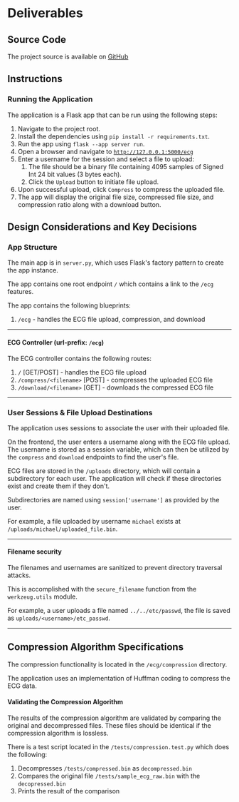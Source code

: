# Deliverables

## Source Code

The project source is available on [GitHub](https://github.com/mimlowe/bodyport-ecg)

## Instructions

### Running the Application

The application is a Flask app that can be run using the following steps:
1. Navigate to the project root.
2. Install the dependencies using `pip install -r requirements.txt`.
3. Run the app using `flask --app server run`.
4. Open a browser and navigate to [`http://127.0.0.1:5000/ecg`](http://127.0.0.1:5000/ecg)
5. Enter a username for the session and select a file to upload:
   1. The file should be a binary file containing 4095 samples of Signed Int 24 bit values (3 bytes each).
   2. Click the `Upload` button to initiate file upload. 
6. Upon successful upload, click `Compress` to compress the uploaded file.
7. The app will display the original file size, compressed file size, and compression ratio along with a download button.

## Design Considerations and Key Decisions

### App Structure

The main app is in `server.py`, which uses Flask's factory pattern to create the app instance.

The app contains one root endpoint `/` which contains a link to the `/ecg` features.

The app contains the following blueprints:
1. `/ecg` - handles the ECG file upload, compression, and download

---
#### ECG Controller (url-prefix: `/ecg`)
The ECG controller contains the following routes:
1. `/` [GET/POST] - handles the ECG file upload
2. `/compress/<filename>` [POST] - compresses the uploaded ECG file
3. `/download/<filename>` [GET]  - downloads the compressed ECG file
---

### User Sessions & File Upload Destinations

The application uses sessions to associate the user with their uploaded file.

On the frontend, the user enters a username along with the ECG file upload. The username is stored as a session variable, which can then be utilized by the `compress` and `download` endpoints to find the user's file.

ECG files are stored in the `/uploads` directory, which will contain a subdirectory for each user.
The application will check if these directories exist and create them if they don't.

Subdirectories are named using `session['username']` as provided by the user.

For example, a file uploaded by username `michael` exists at `/uploads/michael/uploaded_file.bin`.

---

#### Filename security
The filenames and usernames are sanitized to prevent directory traversal attacks.

This is accomplished with the `secure_filename` function from the `werkzeug.utils` module.

For example, a user uploads a file named `../../etc/passwd`, the file is saved as `uploads/<username>/etc_passwd`.

---

## Compression Algorithm Specifications

The compression functionality is located in the `/ecg/compression` directory.

The application uses an implementation of Huffman coding to compress the ECG data.

#### Validating the Compression Algorithm

The results of the compression algorithm are validated by comparing the original and decompressed files.
These files should be identical if the compression algorithm is lossless.

There is a test script located in the `/tests/compression.test.py` which does the following:
1. Decompresses `/tests/compressed.bin` as `decompressed.bin`
2. Compares the original file `/tests/sample_ecg_raw.bin` with the `decopressed.bin`
3. Prints the result of the comparison


